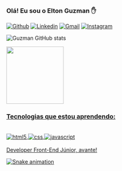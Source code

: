 ### Olá! Eu sou o Elton Guzman ✋ 

[![Github](https://img.shields.io/badge/GitHub-100000?style=for-the-badge&logo=github&logoColor=white)](https://github.com/eltonguzman)
[![Linkedin](https://img.shields.io/badge/LinkedIn-0077B5?style=for-the-badge&logo=linkedin&logoColor=white)](https://www.linkedin.com/in/elton-guzman-b9692298/)
[![Gmail](https://img.shields.io/badge/Gmail-D14836?style=for-the-badge&logo=gmail&logoColor=white)](mailto:eltongguzman@gmail.com?bcc=elton_guzman@hotmail.com)
[![Instagram](https://img.shields.io/badge/Instagram-E4405F?style=for-the-badge&logo=instagram&logoColor=white)](https://www.instagram.com/guzmanelton/)

![Guzman GitHub stats](https://github-readme-stats.vercel.app/api?username=eltonguzman&show_icons=true&theme=tokyonight)

<div>
  <a href="https://github.com/eltonguzman">
   <img height="150em" src="https://github-readme-stats.vercel.app/api/top-langs/?username=eltonguzman&layout=compact&langs_count=6&theme=tokyonight"/>
</div>

### Tecnologias que estou aprendendo:
<div style="display: inline_block"></br>
    <img alt="html5" align="center" src="https://img.shields.io/badge/HTML5-E34F26?style=for-the-badge&logo=html5&logoColor=white">
    <img alt="css" align="center" src="https://img.shields.io/badge/CSS3-1572B6?style=for-the-badge&logo=css3&logoColor=white">
    <img alt="javascript" align="center" src="https://img.shields.io/badge/JavaScript-F7DF1E?style=for-the-badge&logo=javascript&logoColor=black">
</div><br/>
Developer Front-End Júnior, avante!

![Snake animation](https://github.com/eltonguzman/eltonguzman/blob/output/github-contribution-grid-snake.svg)
